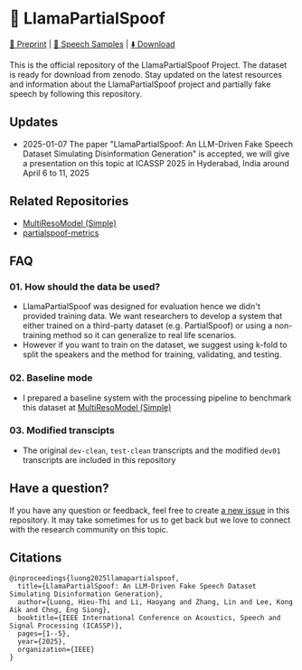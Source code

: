 # 🦙 LlamaPartialSpoof

[📄 Preprint](https://arxiv.org/abs/2409.14743) | [📢 Speech Samples](https://hieuthi.github.io/sample-LlamaPartialSpoof/) | [⬇️ Download](https://zenodo.org/records/14214149)

This is the official repository of the LlamaPartialSpoof Project. The dataset is ready for download from zenodo.
Stay updated on the latest resources and information about the LlamaPartialSpoof project and partially fake speech by following this repository.

## Updates
- 2025-01-07 The paper "LlamaPartialSpoof: An LLM-Driven Fake Speech Dataset Simulating Disinformation Generation" is accepted, we will give a presentation on this topic at ICASSP 2025 in Hyderabad, India around April 6 to 11, 2025

## Related Repositories
- [MultiResoModel (Simple)](https://github.com/hieuthi/MultiResoModel-Simple)
- [partialspoof-metrics](https://github.com/hieuthi/partialspoof-metrics)

## FAQ

### 01. How should the data be used?
- LlamaPartialSpoof was designed for evaluation hence we didn't provided training data. We want researchers to develop a system that either trained on a third-party dataset (e.g. PartialSpoof) or using a non-training method so it can generalize to real life scenarios.
- However if you want to train on the dataset, we suggest using k-fold to split the speakers and the method for training, validating, and testing.

### 02. Baseline mode
- I prepared a baseline system with the processing pipeline to benchmark this dataset at [MultiResoModel (Simple)](https://github.com/hieuthi/MultiResoModel-Simple)

### 03. Modified transcipts
- The original `dev-clean`, `test-clean` transcripts and the modified `dev01` transcripts are included in this repository

## Have a question?
If you have any question or feedback, feel free to create [a new issue](https://github.com/hieuthi/LlamaPartialSpoof/issues) in this repository.
It may take sometimes for us to get back but we love to connect with the research community on this topic.


## Citations
```
@inproceedings{luong2025llamapartialspoof,
  title={LlamaPartialSpoof: An LLM-Driven Fake Speech Dataset Simulating Disinformation Generation},
  author={Luong, Hieu-Thi and Li, Haoyang and Zhang, Lin and Lee, Kong Aik and Chng, Eng Siong},
  booktitle={IEEE International Conference on Acoustics, Speech and Signal Processing (ICASSP)},
  pages={1--5},
  year={2025},
  organization={IEEE}
}
```

